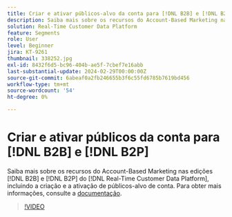 ```yaml
---
title: Criar e ativar públicos-alvo da conta para [!DNL B2B] e [!DNL B2P]
description: Saiba mais sobre os recursos do Account-Based Marketing nas [!DNL B2B] e [!DNL B2P] edições de [!DNL Real-Time Customer Data Platform], incluindo a criação e a ativação de públicos-alvo de conta.
solution: Real-Time Customer Data Platform
feature: Segments
role: User
level: Beginner
jira: KT-9261
thumbnail: 338252.jpg
exl-id: 8432f6d5-bc96-404b-ae5f-7cbef7e16abb
last-substantial-update: 2024-02-29T00:00:00Z
source-git-commit: 6abeaf0a2fb246655b3f6c55fd6785b7619bd456
workflow-type: tm+mt
source-wordcount: '54'
ht-degree: 0%

---
```


# Criar e ativar públicos da conta para [!DNL B2B] e [!DNL B2P]

Saiba mais sobre os recursos do Account-Based Marketing nas edições [!DNL B2B] e [!DNL B2P] do [!DNL Real-Time Customer Data Platform], incluindo a criação e a ativação de públicos-alvo de conta. Para obter mais informações, consulte a [documentação](https://experienceleague.adobe.com/docs/experience-platform/segmentation/ui/account-audiences.html?lang=pt-BR).

>[!VIDEO](https://video.tv.adobe.com/v/338252?learn=on&enablevpops)

